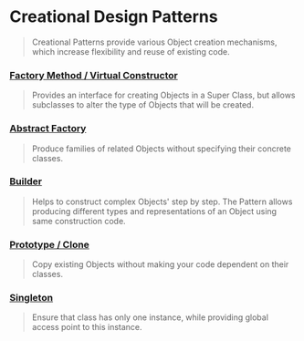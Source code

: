# Creational Design Patterns

> Creational Patterns provide various Object creation mechanisms, which increase flexibility and reuse of existing code.

### [Factory Method / Virtual Constructor](./factoryMethod/readme.md)
> Provides an interface for creating Objects in a Super Class, but allows subclasses to alter the type of Objects that will be created. 

### [Abstract Factory](./abstractFactory/readme.md)
> Produce families of related Objects without specifying their concrete classes.

### [Builder](./builder/readme.md)
> Helps to construct complex Objects' step by step. The Pattern allows producing different types and representations of an Object using same construction code.

### [Prototype / Clone](./prototype/readme.md)
> Copy existing Objects without making your code dependent on their classes.

### [Singleton](./singleton/readme.md)
> Ensure that class has only one instance, while providing global access point to this instance.
